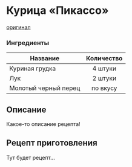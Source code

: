 # Курица «Пикассо»
[оригинал](https://eda.ru/recepty/osnovnye-blyuda/kurica-pikasso-25902)

### Ингредиенты
| Название        		| Количество    |
| -------------   		|:-------------:|
| Куриная грудка 		| 4 штуки 		|
| Лук 					| 2 штуки 		|
| Молотый черный перец | по вкусу		|

## Описание
Какое-то описание рецепта!

## Рецепт приготовления
Тут будет рецепт...